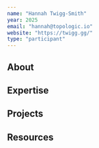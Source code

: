 ```yaml
---
name: "Hannah Twigg-Smith"
year: 2025
email: "hannah@topologic.io"
website: "https://twigg.gg/"
type: "participant"
---
```


## About 

## Expertise

## Projects

## Resources 